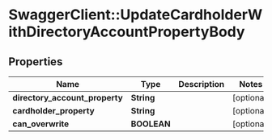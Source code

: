 # SwaggerClient::UpdateCardholderWithDirectoryAccountPropertyBody

## Properties
Name | Type | Description | Notes
------------ | ------------- | ------------- | -------------
**directory_account_property** | **String** |  | [optional] 
**cardholder_property** | **String** |  | [optional] 
**can_overwrite** | **BOOLEAN** |  | [optional] 

